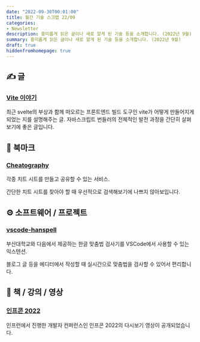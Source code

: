 ```yaml
---
date: "2022-09-30T00:01:00"
title: 월간 기술 스크랩 22/09
categories:
- Newsletter
description: 흥미롭게 읽은 글이나 새로 알게 된 기술 등을 소개합니다. (2022년 9월)
summary: 흥미롭게 읽은 글이나 새로 알게 된 기술 등을 소개합니다. (2022년 9월)
draft: true
hiddenfromhomepage: true
---
```


## ✍️ 글

### [Vite 이야기](https://yozm.wishket.com/magazine/detail/1620/)

최근 svelte의 부상과 함께 떠오르는 프론트엔드 빌드 도구인 vite가 어떻게 만들어지게 되었는 지를
설명해주는 글. 자바스크립트 번들러의 전체적인 발전 과정을 간단히 살펴보기에 좋은 글입니다.

## 📌 북마크

### [Cheatography](https://cheatography.com/)

각종 치트 시트를 만들고 공유할 수 있는 서비스.

간단한 치트 시트를 찾아야 할 때 우선적으로 검색해보기에 나쁘지 않아보입니다.


<!-- ## 📰 기술 뉴스 -->

## ⚙️ 소프트웨어 / 프로젝트

### [vscode-hanspell](https://github.com/9beach/vscode-hanspell)

부산대학교와 다음에서 제공하는 한글 맞춤법 검사기를 VSCode에서 사용할 수 있는 익스텐션.

블로그 글 등을 에디터에서 작성할 때 실시간으로 맞춤법을 검사할 수 있어서 편리합니다.

## 📙 책 / 강의 / 영상

### [인프콘 2022](https://www.inflearn.com/course/infcon2022)

인프런에서 진행한 개발자 컨퍼런스인 인프콘 2022의 다시보기 영상이 공개되었습니다.
